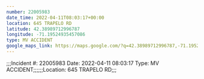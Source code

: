 ```yaml
---
number: 22005983
date_time: 2022-04-11T08:03:17+00:00
location: 645 TRAPELO RD
latitude: 42.38989712996787
longitude: -71.19524935457086
type: MV ACCIDENT
google_maps_link: https://maps.google.com/?q=42.38989712996787,-71.19524935457086
---
```


;;;Incident #: 22005983  Date: 2022-04-11 08:03:17   Type: MV ACCIDENT;;;;;;Location: 645 TRAPELO RD;;;

